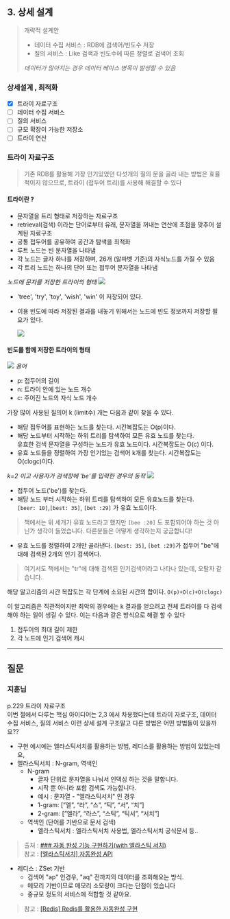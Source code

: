
## 3. 상세 설계

> 개략적 설계안
> 	- 데이터 수집 서비스 : RDB에 검색어/빈도수 저장
> 	- 질의 서비스 : Like 검색과 빈도수에 따른 정렬로 검색어 조회
>
> *데이터가 많아지는 경우 데이터 베이스 병목이 발생할 수 있음*

### 상세설계 , 최적화
- [x] 트라이 자료구조 
- [ ] 데이터 수집 서비스
- [ ] 질의 서비스
- [ ] 규모 확장이 가능한 저장소
- [ ] 트라이 연산

### 트라이 자료구조
> 기존 RDB를 활용해 가장 인기있었던 다섯개의 질의 문을 골라 내는 방법은 효율적이지 않으므로, 트라이 (접두어 트리)를 사용해 해결할 수 있다

#### 트라이란 ?
- 문자열을 트리 형태로 저장하는 자료구조
- retrieval(검색) 이라는 단어로부터 유래, 문자열을 꺼내는 연산에 초점을 맞추어 설계된 자료구조
- 공통 접두어를 공유하여 공간과 탐색을 최적화
- 루트 노드는 빈 문자열을 나타냄
- 각 노드는 글자 하나를 저장하며, 26개 (알파벳 기준)의 자식노드를 가질 수 있음
- 각 트리 노드는 하나의 단어 또는 접두어 문자열을 나타냄

*노드에 문자를 저장한 트라이의 형태*
![](image/trie.png)
- 'tree', 'try', 'toy', 'wish', 'win' 이 저장되어 있다.
- 이용 빈도에 따라 저장된 결과를 내놓기 위해서는 노드에 빈도 정보까지 저장할 필요가 있다.

  ![](image/trie-table.png)

#### 빈도를 함께 저장한 트라이의 형태
![](image/trie-frequency.png)
*용어*
- p: 접두어의 길이
- n: 트라이 안에 있는 노드 개수
- c: 주어진 노드의 자식 노드 개수

가장 많이 사용된 질의어 k (limit수) 개는 다음과 같이 찾을 수 있다.
- 해당 접두어를 표현하는 노드를 찾는다. 시간복잡도는 O(p)이다.
- 해당 노드부터 시작하는 하위 트리를 탐색하여 모든 유효 노드를 찾는다. <br> 유효한 검색 문자열을 구성하는 노드가 유효 노드이다. 시간복잡도는 O(c) 이다.
- 유효 노드들을 정렬하여 가장 인기있는 검색어 k개를 찾는다. 시간복잡도는 O(clogc)이다.

*k=2 이고 사용자가 검색창에 'be'를 입력한 경우의 동작*
![](image/trie-example.png)
- 접두어 노드('be')를 찾는다.
- 해당 노드 부터 시작하는 하위 트리를 탐색하여 모든 유효노드를 찾는다. <br> `[beer: 10]`,`[best: 35]`, `[bet :29]` 가 유효 노드이다.
> 책에서는 위 세개가 유효 노드라고 했지만 `[bee :20]` 도 포함되어야 하는 것 아닌가 생각이 들었습니다.
> 다른분들은 어떻게 생각하는지 궁금합니다!

- 유효 노드를 정렬하여 2개만 골라낸다. `[best: 35]`, `[bet :29]`가 접두어 "be"에 대해 검색된 2개의 인기 검색어다.
> 여기서도 책에서는 "tr"에 대해 검색된 인기검색어라고 나타나 있는데, 오탈자 같습니다.

해당 알고리즘의 시간 복잡도는 각 단계에 소요된 시간의 합이다.
``
O(p)+O(c)+O(clogc)
`` <br>

이 알고리즘은 직관적이지만 최악의 경우에는 k 결과를 얻으려고 전체 트라이를 다 검색해야 하는 일이 생길 수 있다. 이는 다음과 같은 방식으로 해결 할 수 있다

1. 접두어의 최대 길이 제한
2. 각 노드에 인기 검색어 캐시

---
## 질문

### 지훈님
p.229 트라이 자료구조  
이번 절에서 다루는 핵심 아이디어는 2,3 에서 차용했다는데 트라이 자로구조, 데이터 수집 서비스, 질의 서비스 이런 상세 설계 구조말고 다른 방법은 어떤 방법들이 있을까요??

- 구현 예시에는 엘라스틱서치를 활용하는 방법, 레디스를 활용하는 방법이 있었는데요,
- 엘라스틱서치 : N-gram, 역색인
    - N-gram
        - 글자 단위로 문자열을 나눠서 인덱싱 하는 것을 말합니다.
        - 시작 뿐 아니라 포함 검색도 가능합니다.
        - 예시 : 문자열 - "엘라스틱서치" 인 경우
        - 1-gram: [”엘”, “라”, “스”, “틱”, “서”, “치”]
        - 2-gram: [”엘라”, “라스”, “스틱”, “틱서”, “서치”]
    - 역색인 (단어를 기반으로 문서 검색)
        - 엘라스틱서치 : 엘라스틱서치 사용법, 엘라스틱서치 공식문서 등..

> 출처 : [### 자동 완성 기능 구현하기(with 엘라스틱 서치)](https://dgahn.tistory.com/44)<br>참고 : [[엘라스틱서치] 자동완성 API](https://miintto.github.io/docs/es-autocomplete)
- 레디스 : ZSet 기반
    - 검색어 "ap" 인경우, "aq" 전까지의 데이터를 조회해오는 방식.
    - 메모리 기반이므로 메모리 소모량이 크다는 단점이 있습니다
    - 중규모 정도의 서비스에 적합할 것 같아요.
> 참고  : [[Redis] Redis를 활용한 자동완성 구현](https://tlatmsrud.tistory.com/106)
